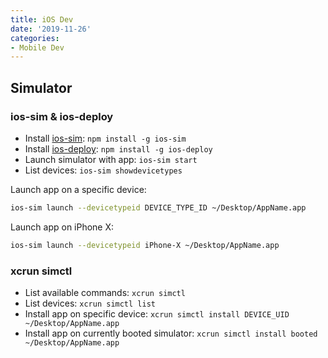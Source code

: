 ```yaml
---
title: iOS Dev
date: '2019-11-26'
categories:
- Mobile Dev
---
```


## Simulator

### ios-sim & ios-deploy

- Install [ios-sim](https://github.com/ios-control/ios-sim): `npm install -g ios-sim`
- Install [ios-deploy](https://github.com/ios-control/ios-deploy): `npm install -g ios-deploy`
- Launch simulator with app: `ios-sim start`
- List devices: `ios-sim showdevicetypes`

Launch app on a specific device:

```bash
ios-sim launch --devicetypeid DEVICE_TYPE_ID ~/Desktop/AppName.app
```

Launch app on iPhone X:

```bash
ios-sim launch --devicetypeid iPhone-X ~/Desktop/AppName.app
```

### xcrun simctl

- List available commands: `xcrun simctl`
- List devices: `xcrun simctl list`
- Install app on specific device: `xcrun simctl install DEVICE_UID ~/Desktop/AppName.app`
- Install app on currently booted simulator: `xcrun simctl install booted ~/Desktop/AppName.app`
